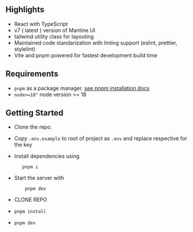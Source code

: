 ## Highlights

- React with TypeScript
- v7 ( latest ) version of Mantine UI
- tailwind utility class for layouting
- Maintained code standarization with linting support (eslint, prettier, stylelint)
- Vite and pnpm powered for fastest development build time

## Requirements

- `pnpm` as a package manager. [see pnpm installation docs](https://pnpm.io/installation)
- `node>=18"` node version >= 18

## Getting Started

- Clone the repo.

- Copy `.env.example` to root of project as `.env` and replace respective for the key
- Install dependencies using
  ```console
     pnpm i
  ```
- Start the server with

  ```console
      pnpm dev
  ```

- CLONE REPO
- `pnpm install`
- `pnpm dev`
